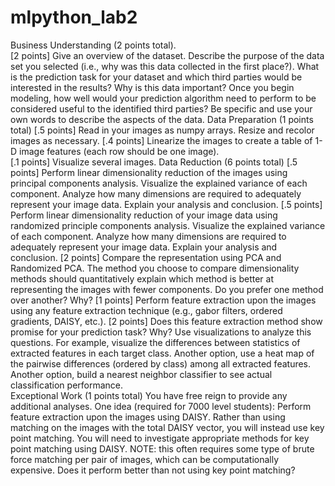 # mlpython_lab2
Business Understanding (2 points total).  
[2 points] Give an overview of the dataset. Describe the purpose of the data set you selected (i.e., why was this data collected in the first place?). What is the prediction task for your dataset and which third parties would be interested in the results? Why is this data important? Once you begin modeling, how well would your prediction algorithm need to perform to be considered useful to the identified third parties? Be specific and use your own words to describe the aspects of the data. 
Data Preparation (1 points total)
[.5 points] Read in your images as numpy arrays. Resize and recolor images as necessary. 
[.4 points] Linearize the images to create a table of 1-D image features (each row should be one image).   
[.1 points] Visualize several images.
Data Reduction (6 points total)
[.5 points] Perform linear dimensionality reduction of the images using principal components analysis. Visualize the explained variance of each component. Analyze how many dimensions are required to adequately represent your image data. Explain your analysis and conclusion.
[.5 points] Perform linear dimensionality reduction of your image data using randomized principle components analysis. Visualize the explained variance of each component. Analyze how many dimensions are required to adequately represent your image data. Explain your analysis and conclusion.
[2 points]  Compare the representation using PCA and Randomized PCA. The method you choose to compare dimensionality methods should quantitatively explain which method is better at representing the images with fewer components.  Do you prefer one method over another? Why?
[1 points] Perform feature extraction upon the images using any feature extraction technique (e.g., gabor filters, ordered gradients, DAISY, etc.).
[2 points] Does this feature extraction method show promise for your prediction task? Why? Use visualizations to analyze this questions. For example, visualize the differences between statistics of extracted features in each target class. Another option, use a heat map of the pairwise differences (ordered by class) among all extracted features. Another option, build a nearest neighbor classifier to see actual classification performance.  
  Exceptional Work (1 points total)
You have free reign to provide any additional analyses. 
One idea (required for 7000 level students): Perform feature extraction upon the images using DAISY. Rather than using matching on the images with the total DAISY vector, you will instead use key point matching. You will need to investigate appropriate methods for key point matching using DAISY. NOTE: this often requires some type of brute force matching per pair of images, which can be computationally expensive. Does it perform better than not using key point matching? 
